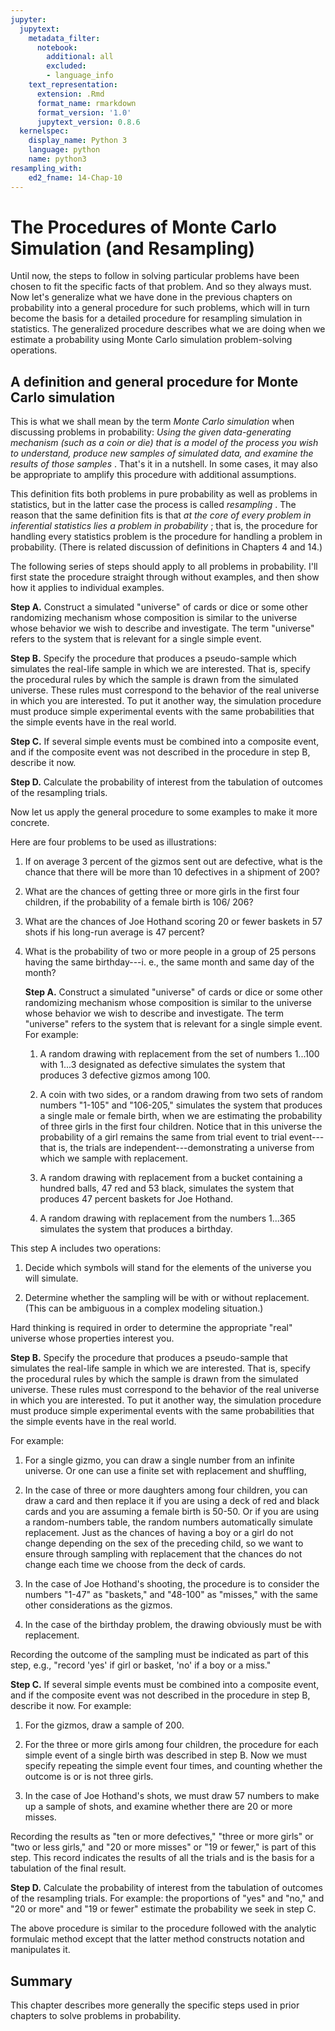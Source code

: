 ```yaml
---
jupyter:
  jupytext:
    metadata_filter:
      notebook:
        additional: all
        excluded:
        - language_info
    text_representation:
      extension: .Rmd
      format_name: rmarkdown
      format_version: '1.0'
      jupytext_version: 0.8.6
  kernelspec:
    display_name: Python 3
    language: python
    name: python3
resampling_with:
    ed2_fname: 14-Chap-10
---
```


# The Procedures of Monte Carlo Simulation (and Resampling)

Until now, the steps to follow in solving particular problems have been
chosen to fit the specific facts of that problem. And so they always
must. Now let's generalize what we have done in the previous chapters on
probability into a general procedure for such problems, which will in
turn become the basis for a detailed procedure for resampling simulation
in statistics. The generalized procedure describes what we are doing
when we estimate a probability using Monte Carlo simulation
problem-solving operations.

## A definition and general procedure for Monte Carlo simulation

This is what we shall mean by the term *Monte Carlo simulation* when
discussing problems in probability: *Using the given data-generating
mechanism (such as a coin or die) that is a model of the process you
wish to understand, produce new samples of simulated data, and examine
the results of those samples* . That's it in a nutshell. In some cases,
it may also be appropriate to amplify this procedure with additional
assumptions.

This definition fits both problems in pure probability as well as
problems in statistics, but in the latter case the process is called
*resampling* . The reason that the same definition fits is that *at the
core of every problem in inferential statistics lies a problem in
probability* ; that is, the procedure for handling every statistics
problem is the procedure for handling a problem in probability. (There
is related discussion of definitions in Chapters 4 and 14.)

The following series of steps should apply to all problems in
probability. I'll first state the procedure straight through without
examples, and then show how it applies to individual examples.

**Step A.** Construct a simulated "universe" of cards or dice or some
other randomizing mechanism whose composition is similar to the universe
whose behavior we wish to describe and investigate. The term "universe"
refers to the system that is relevant for a single simple event.

**Step B.** Specify the procedure that produces a pseudo-sample which
simulates the real-life sample in which we are interested. That is,
specify the procedural rules by which the sample is drawn from the
simulated universe. These rules must correspond to the behavior of the
real universe in which you are interested. To put it another way, the
simulation procedure must produce simple experimental events with the
same probabilities that the simple events have in the real world.

**Step C.** If several simple events must be combined into a composite
event, and if the composite event was not described in the procedure in
step B, describe it now.

**Step D.** Calculate the probability of interest from the tabulation of
outcomes of the resampling trials.

Now let us apply the general procedure to some examples to make it more
concrete.

Here are four problems to be used as illustrations:

1.  If on average 3 percent of the gizmos sent out are defective, what
    is the chance that there will be more than 10 defectives in a
    shipment of 200?

2.  What are the chances of getting three or more girls in the first
    four children, if the probability of a female birth is 106/ 206?

3.  What are the chances of Joe Hothand scoring 20 or fewer baskets in
    57 shots if his long-run average is 47 percent?

4.  What is the probability of two or more people in a group of 25
    persons having the same birthday---i. e., the same month and same
    day of the month?

    **Step A.** Construct a simulated "universe" of cards or dice or
    some other randomizing mechanism whose composition is similar to the
    universe whose behavior we wish to describe and investigate. The
    term "universe" refers to the system that is relevant for a single
    simple event. For example:

    1.  A random drawing with replacement from the set of numbers
        1\...100 with 1\...3 designated as defective simulates the
        system that produces 3 defective gizmos among 100.

    2.  A coin with two sides, or a random drawing from two sets of
        random numbers "1-105" and "106-205," simulates the system that
        produces a single male or female birth, when we are estimating
        the probability of three girls in the first four children.
        Notice that in this universe the probability of a girl remains
        the same from trial event to trial event---that is, the trials
        are independent---demonstrating a universe from which we sample
        with replacement.

    3.  A random drawing with replacement from a bucket containing a
        hundred balls, 47 red and 53 black, simulates the system that
        produces 47 percent baskets for Joe Hothand.

    4.  A random drawing with replacement from the numbers 1\...365
        simulates the system that produces a birthday.

This step A includes two operations:

1.  Decide which symbols will stand for the elements of the universe you
    will simulate.

2.  Determine whether the sampling will be with or without replacement.
    (This can be ambiguous in a complex modeling situation.)

Hard thinking is required in order to determine the appropriate "real"
universe whose properties interest you.

**Step B.** Specify the procedure that produces a pseudo-sample that
simulates the real-life sample in which we are interested. That is,
specify the procedural rules by which the sample is drawn from the
simulated universe. These rules must correspond to the behavior of the
real universe in which you are interested. To put it another way, the
simulation procedure must produce simple experimental events with the
same probabilities that the simple events have in the real world.

For example:

1.  For a single gizmo, you can draw a single number from an infinite
    universe. Or one can use a finite set with replacement and
    shuffling,

2.  In the case of three or more daughters among four children, you can
    draw a card and then replace it if you are using a deck of red and
    black cards and you are assuming a female birth is 50-50. Or if you
    are using a random-numbers table, the random numbers automatically
    simulate replacement. Just as the chances of having a boy or a girl
    do not change depending on the sex of the preceding child, so we
    want to ensure through sampling with replacement that the chances do
    not change each time we choose from the deck of cards.

3.  In the case of Joe Hothand's shooting, the procedure is to consider
    the numbers "1-47" as "baskets," and "48-100" as "misses," with the
    same other considerations as the gizmos.

4.  In the case of the birthday problem, the drawing obviously must be
    with replacement.

Recording the outcome of the sampling must be indicated as part of this
step, e.g., "record 'yes' if girl or basket, 'no' if a boy or a miss."

**Step C.** If several simple events must be combined into a composite
event, and if the composite event was not described in the procedure in
step B, describe it now. For example:

1.  For the gizmos, draw a sample of 200.

2.  For the three or more girls among four children, the procedure for
    each simple event of a single birth was described in step B. Now we
    must specify repeating the simple event four times, and counting
    whether the outcome is or is not three girls.

3.  In the case of Joe Hothand's shots, we must draw 57 numbers to make
    up a sample of shots, and examine whether there are 20 or more
    misses.

Recording the results as "ten or more defectives," "three or more girls"
or "two or less girls," and "20 or more misses" or "19 or fewer," is
part of this step. This record indicates the results of all the trials
and is the basis for a tabulation of the final result.

**Step D.** Calculate the probability of interest from the tabulation of
outcomes of the resampling trials. For example: the proportions of "yes"
and "no," and "20 or more" and "19 or fewer" estimate the probability we
seek in step C.

The above procedure is similar to the procedure followed with the
analytic formulaic method except that the latter method constructs
notation and manipulates it.

## Summary

This chapter describes more generally the specific steps used in prior
chapters to solve problems in probability.
